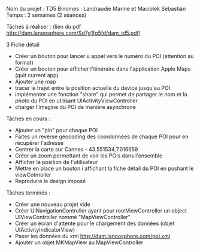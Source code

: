 Nom du projet : TD5
Binomes : Landraudie Marine et Maciolek Sebastian
Temps : 2 semaines (2 séances)

Tâches à réaliser : (lien du pdf http://dam.lanoosphere.com/Sd7g1fg5fd/dam_td5.pdf)


3 Fiche détail

- Créer un bouton pour lancer u appel vers le numéro du POI (attention au format)
- Créer un bouton pour afficher l'itinéraire dans l'application Apple Maps (quit current app)
- Ajouter une map
- tracer le trajet entre la position actuelle du device jusqu'au POI
- implémenter une fonction "share" qui permet de partager le nom et la photo du POI en utilisant UIActivityViewController
- charger l'imagine du POI de manière asynchrone

Tâches en cours :
- Ajouter un "pin" pour chaque POI
- Faites un reverse geocoding des coordonnées de chaque POI pour en récupérer l'adresse
- Centrer la carte sur Cannes - 43.551534,7.016659
- Créer un zoom permettant de voir les POIs dans l'ensemble
- Afficher la position de l'utilisateur
- Mettre en place un bouton i affichant la fiche détail du POI en pushant le viewCotnroller 
- Reproduire le design imposé


Tâches terminés :

- Créer une nouveau projet vide
- Créer UINavigationController ayant pour rootViewController un object UIViewController nommé "MapViewController"
- Créer un écran d'attente pour le chargement des données (objet UIActivityIndicatorView)
- Paser les données du xml http://dam.lanoosphere.com/poi.xml
- Ajouter un objet MKMapView au MapViewController